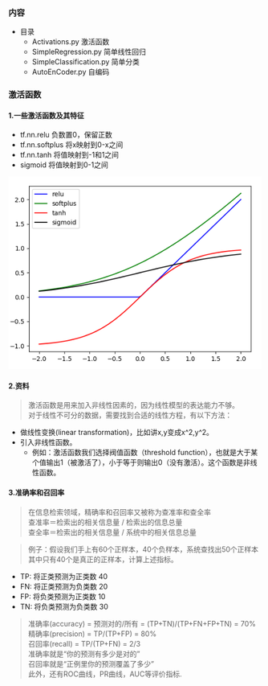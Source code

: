 ###  内容
* 目录
    * Activations.py            激活函数
    * SimpleRegression.py       简单线性回归
    * SimpleClassification.py   简单分类
    * AutoEnCoder.py            自编码


###  激活函数
#### 1.一些激活函数及其特征
* tf.nn.relu    负数置0，保留正数  
* tf.nn.softplus 将x映射到0-x之间  
* tf.nn.tanh     将值映射到-1和1之间  
* sigmoid        将值映射到0-1之间

![](pic/1_1.png)

#### 2.资料
>激活函数是用来加入非线性因素的，因为线性模型的表达能力不够。   
>对于线性不可分的数据，需要找到合适的线性方程，有以下方法：
* 做线性变换(linear transformation)，比如讲x,y变成x^2,y^2。
* 引入非线性函数。  
    * 例如：激活函数我们选择阀值函数（threshold function），也就是大于某个值输出1（被激活了），小于等于则输出0（没有激活）。这个函数是非线性函数。
#### 3.准确率和召回率
>在信息检索领域，精确率和召回率又被称为查准率和查全率  
>查准率＝检索出的相关信息量 / 检索出的信息总量  
>查全率＝检索出的相关信息量 / 系统中的相关信息总量

>例子：假设我们手上有60个正样本，40个负样本，系统查找出50个正样本  
>其中只有40个是真正的正样本，计算上述指标。
* TP: 将正类预测为正类数  40
* FN: 将正类预测为负类数  20
* FP: 将负类预测为正类数  10
* TN: 将负类预测为负类数  30
>准确率(accuracy) = 预测对的/所有 = (TP+TN)/(TP+FN+FP+TN) = 70%  
>精确率(precision) = TP/(TP+FP) = 80%  
>召回率(recall) = TP/(TP+FN) = 2/3  
>准确率就是“你的预测有多少是对的”  
>召回率就是“正例里你的预测覆盖了多少”  
>此外，还有ROC曲线，PR曲线，AUC等评价指标.

